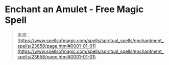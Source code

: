 <!--yml
category: 未分类
date: 2024-06-12 19:08:56
-->

# Enchant an Amulet - Free Magic Spell

> 来源：[https://www.spellsofmagic.com/spells/spiritual_spells/enchantment_spells/23658/page.html#0001-01-01](https://www.spellsofmagic.com/spells/spiritual_spells/enchantment_spells/23658/page.html#0001-01-01)